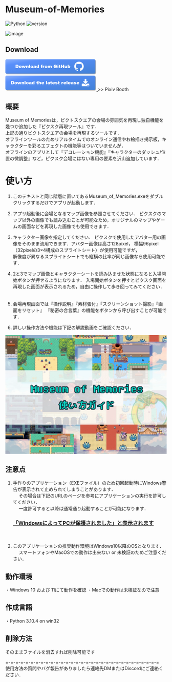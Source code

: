 # Museum-of-Memories
<!-- Python (3.10.4) -->
![Python](https://img.shields.io/badge/language-Python-3776AB?style=flat-square&logo=python&logoColor=white)
![version](https://img.shields.io/badge/version-3.10.4-3776AB?style=flat-square&logo=python&logoColor=white)

<img width="600" height="600" alt="image" src="https://github.com/user-attachments/assets/13683b9c-4863-49ac-b3cd-c4bafda1f30b" />


## Download
<a href="https://github.com/Sadc2h4/Museum-of-Memories/releases/tag/V1.2.1a">
  <img
    src="https://raw.githubusercontent.com/Sadc2h4/brand-assets/main/button/Download_Button_1.png"
    alt="Download .zip"
    height="48"
  />
</a>
<br>
<a href="https://c2h4.booth.pm/items/6077235">
  <img
    src="https://raw.githubusercontent.com/Sadc2h4/brand-assets/main/button/Download_Button_3.png"
    alt="Download .zip"
    height="48"
  />
</a>
 >> Pixiv Booth
<br>

## 概要
Museum of Memoriesは，ピクトスクエアの会場の雰囲気を再現し独自機能を幾つか追加した『ピクスク再現ツール』です.  
上記の通りピクトスクエアの会場を再現するツールです．  
オフラインツールのためリアルタイムでのオンライン通信やお絵描き掲示板，キャラクターを彩るエフェクトの機能等はついていませんが，  
オフラインのアプリとして『デコレーション機能』『キャラクターのダッシュ/位置の微調整』など，ピクスク会場にはない専用の要素を沢山追加しています．

# 使い方
1. このテキストと同じ階層に置いてあるMuseum_of_Memories.exeをダブルクリックするだけでアプリが起動します．

2. アプリ起動後に会場となるマップ画像を参照させてください．
   ピクスクのマップ以外の画像でも読み込むことが可能なため，オリジナルのマップやゲームの画面などを再現した画像でも使用できます．

3. キャラクター画像を指定してください．
   ピクスクで使用したアバター用の画像をそのまま流用できます．アバター画像は高さ128pixel，
   横幅96pixel（32pixelの3×4構成のスプライトシート）が使用可能ですが，  
   解像度が異なるスプライトシートでも縦横の比率が同じ画像なら使用可能です．

4. 2と3でマップ画像とキャラクターシートを読み込ませた状態になると入場開始ボタンが押せるようになります．
   入場開始ボタンを押すとピクスク画面を再現した画面が表示されるため，自由に操作して歩き回ってみてください．
　
5. 会場再現画面では『操作説明』『素材張付』『スクリーンショット撮影』『画面をリセット』
  『秘密の合言葉』の機能をボタンから呼び出すことが可能です．

6. 詳しい操作方法や機能は下記の解説動画をご確認ください．

[![解説動画](https://github.com/Sadc2h4/Museum-of-Memories/blob/main/Sample_image/StartGuide_samune.png)](https://youtu.be/59DmvnsW5fM)  


## 注意点
1. 手作りのアプリケーション（EXEファイル）のため初回起動時にWindows警告が表示されて止められてしまうことがあります．  
　 その場合は下記のURLのページを参考にアプリケーションの実行を許可してください．  
　 一度許可すると以降は通常通り起動することが可能になります．  

   ###  [「WindowsによってPCが保護されました」と表示されます](https://www.fmworld.net/cs/azbyclub/qanavi/jsp/qacontents.jsp?PID=0209-8188)
　

2. このアプリケーションの推奨動作環境はWindows10以降のOSとなります．  
　 スマートフォンやMacOSでの動作は出来ない or 未検証のためご注意ください．

## 動作環境
・Windows 10 および 11にて動作を確認
・Macでの動作は未検証なので注意

## 作成言語
・Python 3.10.4 on win32

## 削除方法
そのままファイルを消去すれば削除可能です

=-=-=-=-=-=-=-=-=-=-=-=-=-=-=-=-=-=-=-=-=-=-=-=-=-=-=-=-=-=-=  
使用方法の質問やバグ報告がありましたら連絡先DMまたはDiscordにご連絡ください．
